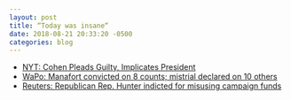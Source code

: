 ```yaml
---
layout: post
title: “Today was insane“
date: 2018-08-21 20:33:20 -0500
categories: blog
---
```

- [NYT: Cohen Pleads Guilty, Implicates President](https://www.nytimes.com/2018/08/21/nyregion/michael-cohen-plea-deal-trump.html?hp&action=click&pgtype=Homepage&clickSource=story-heading&module=span-ab-top-region&region=top-news&WT.nav=top-news)
- [WaPo: Manafort convicted on 8 counts; mistrial declared on 10 others](https://www.washingtonpost.com/world/national-security/manafort-jury-suggests-it-cannot-come-to-a-consensus-on-a-single-count/2018/08/21/a2478ac0-a559-11e8-a656-943eefab5daf_story.html?utm_term=.9858c7cb25ed)
- [Reuters: Republican Rep. Hunter indicted for misusing campaign funds](https://www.reuters.com/article/us-usa-congress-crime-hunter/republican-rep-hunter-indicted-for-misusing-campaign-funds-idUSKCN1L62B0)